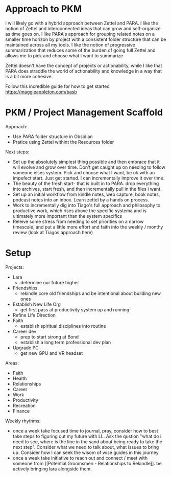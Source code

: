 # Approach to PKM

I will likely go with a hybrid approach between Zettel and PARA. I like the notion of Zettel and interconnected ideas that can grow and self-organize as time goes on. I like PARA's approach for grouping related notes on a smaller time horizon by project with a consistent folder structure that can be maintained across all my tools. I like the notion of progressive summarization that reduces some of the burden of going full Zettel and allows me to pick and choose what I want to summarize

Zettel doesn't have the concept of projects or actionability, while I like that PARA does straddle the world of actionability and knowledge in a way that is a bit more cohesive. 

Follow this incredible guide for how to get started https://maggieappleton.com/basb

# PKM / Project Management Scaffold

Approach:
- Use PARA folder structure in Obsidian
- Pratice using Zettel withint the Resources folder

Next steps:
- Set up the absolutely simplest thing possible and then embrace that it will evolve and grow over time. Don't get caught up on needing to follow someone elses system. Pick and choose what I want, be ok with an impefect start. Just get started. I can incrementally improve it over time.
- The beauty of the fresh start- that is built in to PARA. drop everything into archives, start fresh, and then incrementally pull in the files i want.
- Set up an initial workflow from kindle notes, web capture, book notes, podcast notes into an inbox. Learn zettel by a hands on process.
- Work to incrementally dig into Tiago's full approach and philosophy to productive work, which rises above the specific systema and is ultimately more important than the system specifics
- Releive some stress from needing to set priorities on a narrow timescale, and put a little more effort and faith into the weekly / monthy review (look at Tiagos approach here)


# Setup

Projects:
- Lara
	- determine our future togher
- Friendships
	- rekindle core old friendships and be intentional about building new ones
- Establish New Life Org
	- get first pass at productivity system up and running
- Refine Life Direction
- Faith
	- establish spiritual disciplines into routine
- Career dev
	- prep to start strong at Bond
	- establish a long term professional dev plan
- Upgrade PC
	- get new GPU and VR headset

Areas:
- Faith
- Health
- Relationships
- Career
- Work
- Productivity
- Recreation
- Finance

Weekly rhythms:
- once a week take focused time to journal, pray, consider how to best take steps to figuring out my future with LL. Ask the qustion "what do i need to see, where is the line in the sand about being ready to take the next step". Consider what we need to talk about, what issues to bring up. Consider how I can seek the wisom of wise guides in this journey.
- once a week take initiative to reach out and connect / meet with someone from [[Potential Groomsmen - Relationships to Rekindle]]. be actively bringing lara alongside them.
